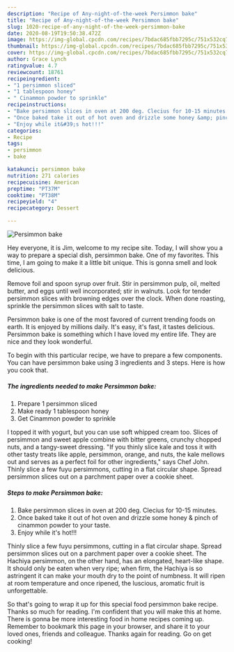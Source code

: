 ```yaml
---
description: "Recipe of Any-night-of-the-week Persimmon bake"
title: "Recipe of Any-night-of-the-week Persimmon bake"
slug: 1020-recipe-of-any-night-of-the-week-persimmon-bake
date: 2020-08-19T19:50:38.472Z
image: https://img-global.cpcdn.com/recipes/7bdac685fbb7295c/751x532cq70/persimmon-bake-recipe-main-photo.jpg
thumbnail: https://img-global.cpcdn.com/recipes/7bdac685fbb7295c/751x532cq70/persimmon-bake-recipe-main-photo.jpg
cover: https://img-global.cpcdn.com/recipes/7bdac685fbb7295c/751x532cq70/persimmon-bake-recipe-main-photo.jpg
author: Grace Lynch
ratingvalue: 4.7
reviewcount: 18761
recipeingredient:
- "1 persimmon sliced"
- "1 tablespoon honey"
- " Cinammon powder to sprinkle"
recipeinstructions:
- "Bake persimmon slices in oven at 200 deg. Clecius for 10-15 minutes."
- "Once baked take it out of hot oven and drizzle some honey &amp; pinch of cinammon powder to your taste."
- "Enjoy while it&#39;s hot!!!"
categories:
- Recipe
tags:
- persimmon
- bake

katakunci: persimmon bake 
nutrition: 271 calories
recipecuisine: American
preptime: "PT37M"
cooktime: "PT38M"
recipeyield: "4"
recipecategory: Dessert

---
```



![Persimmon bake](https://img-global.cpcdn.com/recipes/7bdac685fbb7295c/751x532cq70/persimmon-bake-recipe-main-photo.jpg)

Hey everyone, it is Jim, welcome to my recipe site. Today, I will show you a way to prepare a special dish, persimmon bake. One of my favorites. This time, I am going to make it a little bit unique. This is gonna smell and look delicious.

Remove foil and spoon syrup over fruit. Stir in persimmon pulp, oil, melted butter, and eggs until well incorporated; stir in walnuts. Look for tender persimmon slices with browning edges over the clock. When done roasting, sprinkle the persimmon slices with salt to taste.

Persimmon bake is one of the most favored of current trending foods on earth. It is enjoyed by millions daily. It's easy, it's fast, it tastes delicious. Persimmon bake is something which I have loved my entire life. They are nice and they look wonderful.


To begin with this particular recipe, we have to prepare a few components. You can have persimmon bake using 3 ingredients and 3 steps. Here is how you cook that.

<!--inarticleads1-->

##### The ingredients needed to make Persimmon bake:

1. Prepare 1 persimmon sliced
1. Make ready 1 tablespoon honey
1. Get  Cinammon powder to sprinkle


I topped it with yogurt, but you can use soft whipped cream too. Slices of persimmon and sweet apple combine with bitter greens, crunchy chopped nuts, and a tangy-sweet dressing. &#34;If you thinly slice kale and toss it with other tasty treats like apple, persimmon, orange, and nuts, the kale mellows out and serves as a perfect foil for other ingredients,&#34; says Chef John. Thinly slice a few fuyu persimmons, cutting in a flat circular shape. Spread persimmon slices out on a parchment paper over a cookie sheet. 

<!--inarticleads2-->

##### Steps to make Persimmon bake:

1. Bake persimmon slices in oven at 200 deg. Clecius for 10-15 minutes.
1. Once baked take it out of hot oven and drizzle some honey &amp; pinch of cinammon powder to your taste.
1. Enjoy while it&#39;s hot!!!


Thinly slice a few fuyu persimmons, cutting in a flat circular shape. Spread persimmon slices out on a parchment paper over a cookie sheet. The Hachiya persimmon, on the other hand, has an elongated, heart-like shape. It should only be eaten when very ripe; when firm, the Hachiya is so astringent it can make your mouth dry to the point of numbness. It will ripen at room temperature and once ripened, the luscious, aromatic fruit is unforgettable. 

So that's going to wrap it up for this special food persimmon bake recipe. Thanks so much for reading. I'm confident that you will make this at home. There is gonna be more interesting food in home recipes coming up. Remember to bookmark this page in your browser, and share it to your loved ones, friends and colleague. Thanks again for reading. Go on get cooking!
